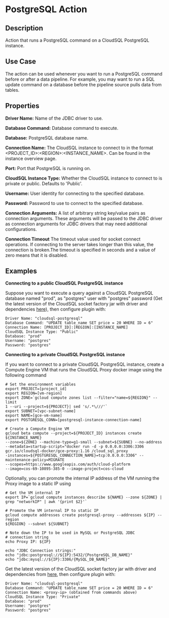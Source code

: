 # PostgreSQL Action


Description
-----------
Action that runs a PostgreSQL command on a CloudSQL PostgreSQL instance.


Use Case
--------
The action can be used whenever you want to run a PostgreSQL command before or after a data pipeline.
For example, you may want to run a SQL update command on a database before the pipeline source pulls data from tables.


Properties
----------
**Driver Name:** Name of the JDBC driver to use.

**Database Command:** Database command to execute.

**Database:** PostgreSQL database name.

**Connection Name:** The CloudSQL instance to connect to in the format <PROJECT_ID>:\<REGION>:<INSTANCE_NAME>. 
Can be found in the instance overview page.

**Port:** Port that PostgreSQL is running on.

**CloudSQL Instance Type:** Whether the CloudSQL instance to connect to is private or public. Defaults to 'Public'.

**Username:** User identity for connecting to the specified database.

**Password:** Password to use to connect to the specified database.

**Connection Arguments:** A list of arbitrary string key/value pairs as connection arguments. These arguments
will be passed to the JDBC driver as connection arguments for JDBC drivers that may need additional configurations.

**Connection Timeout** The timeout value used for socket connect operations. If connecting to the server takes longer
than this value, the connection is broken.The timeout is specified in seconds and a value of zero means that it is 
disabled.


Examples
--------
**Connecting to a public CloudSQL PostgreSQL instance**

Suppose you want to execute a query against a CloudSQL PostgreSQL database named "prod", as "postgres" user with "postgres" 
password (Get the latest version of the CloudSQL socket factory jar with driver and dependencies 
[here](https://github.com/GoogleCloudPlatform/cloud-sql-jdbc-socket-factory/releases)), then configure plugin with:


```
Driver Name: "cloudsql-postgresql"
Database Command: "UPDATE table_name SET price = 20 WHERE ID = 6"
Connection Name: [PROJECT_ID]:[REGION]:[INSTANCE_NAME]
CloudSQL Instance Type: "Public"
Database: "prod"
Username: "postgres"
Password: "postgres"
```
  
  
**Connecting to a private CloudSQL PostgreSQL instance**

If you want to connect to a private CloudSQL PostgreSQL instance, create a Compute Engine VM that runs the CloudSQL Proxy 
docker image using the following command

```
# Set the environment variables
export PROJECT=[project_id]
export REGION=[vm-region]
export ZONE=`gcloud compute zones list --filter="name=${REGION}" --limit
1 --uri --project=${PROJECT}| sed 's/.*\///'`
export SUBNET=[vpc-subnet-name]
export NAME=[gce-vm-name]
export POSTGRESQL_CONN=[postgresql-instance-connection-name]

# Create a Compute Engine VM
gcloud beta compute --project=${PROJECT_ID} instances create ${INSTANCE_NAME}
--zone=${ZONE} --machine-type=g1-small --subnet=${SUBNE} --no-address
--metadata=startup-script="docker run -d -p 0.0.0.0:3306:3306
gcr.io/cloudsql-docker/gce-proxy:1.16 /cloud_sql_proxy
-instances=${POSTGRESQL_CONNECTION_NAME}=tcp:0.0.0.0:3306" --maintenance-policy=MIGRATE
--scopes=https://www.googleapis.com/auth/cloud-platform
--image=cos-69-10895-385-0 --image-project=cos-cloud  
```

Optionally, you can promote the internal IP address of the VM running the Proxy image to a static IP using

```
# Get the VM internal IP
export IP=`gcloud compute instances describe ${NAME} --zone ${ZONE} |
grep "networkIP" | awk '{print $2}'`

# Promote the VM internal IP to static IP
gcloud compute addresses create postgresql-proxy --addresses ${IP} --region
${REGION} --subnet ${SUBNET}

# Note down the IP to be used in MySQL or PostgreSQL JDBC 
# connection string
echo Proxy IP: ${IP}

echo "JDBC Connection strings:"
echo "jdbc:postgresql://${IP}:5432/{PostgreSQL_DB_NAME}"
echo "jdbc:mysql://${IP}:3306/{MySQL_DB_NAME}"
```

Get the latest version of the CloudSQL socket factory jar with driver and dependencies from
[here](https://github.com/GoogleCloudPlatform/cloud-sql-jdbc-socket-factory/releases), then configure plugin with:

```
Driver Name: "cloudsql-postgresql"
Database Command: "UPDATE table_name SET price = 20 WHERE ID = 6"
Connection Name: <proxy-ip> (obtained from commands above)
CloudSQL Instance Type: "Private"
Database: "prod"
Username: "postgres"
Password: "postgres"
```
